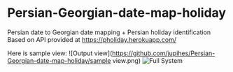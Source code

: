 # Persian-Georgian-date-map-holiday
Persian date to Georgian date mapping + Persian holiday identification
Based on API provided at https://pholiday.herokuapp.com/

Here is sample view:
![Output view](https://github.com/jupihes/Persian-Georgian-date-map-holiday/sample view.png)
![Full System](https://github.com/jcl5m1/ventilator/blob/master/images/full%20system.jpg?raw=true)
